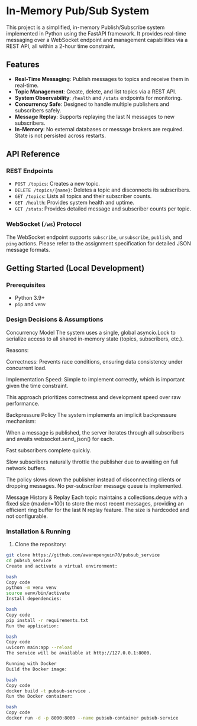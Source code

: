 # In-Memory Pub/Sub System

This project is a simplified, in-memory Publish/Subscribe system implemented in Python using the FastAPI framework. It provides real-time messaging over a WebSocket endpoint and management capabilities via a REST API, all within a 2-hour time constraint.

## Features

- **Real-Time Messaging**: Publish messages to topics and receive them in real-time.
- **Topic Management**: Create, delete, and list topics via a REST API.
- **System Observability**: `/health` and `/stats` endpoints for monitoring.
- **Concurrency Safe**: Designed to handle multiple publishers and subscribers safely.
- **Message Replay**: Supports replaying the last N messages to new subscribers.
- **In-Memory**: No external databases or message brokers are required. State is not persisted across restarts.

## API Reference

### REST Endpoints

- `POST /topics`: Creates a new topic.
- `DELETE /topics/{name}`: Deletes a topic and disconnects its subscribers.
- `GET /topics`: Lists all topics and their subscriber counts.
- `GET /health`: Provides system health and uptime.
- `GET /stats`: Provides detailed message and subscriber counts per topic.

### WebSocket (`/ws`) Protocol

The WebSocket endpoint supports `subscribe`, `unsubscribe`, `publish`, and `ping` actions. Please refer to the assignment specification for detailed JSON message formats.

## Getting Started (Local Development)

### Prerequisites

- Python 3.9+
- `pip` and `venv`

### Design Decisions & Assumptions

Concurrency Model
The system uses a single, global asyncio.Lock to serialize access to all shared in-memory state (topics, subscribers, etc.).

Reasons:

Correctness: Prevents race conditions, ensuring data consistency under concurrent load.

Implementation Speed: Simple to implement correctly, which is important given the time constraint.

This approach prioritizes correctness and development speed over raw performance.

Backpressure Policy
The system implements an implicit backpressure mechanism:

When a message is published, the server iterates through all subscribers and awaits websocket.send_json() for each.

Fast subscribers complete quickly.

Slow subscribers naturally throttle the publisher due to awaiting on full network buffers.

The policy slows down the publisher instead of disconnecting clients or dropping messages. No per-subscriber message queue is implemented.

Message History & Replay
Each topic maintains a collections.deque with a fixed size (maxlen=100) to store the most recent messages, providing an efficient ring buffer for the last N replay feature. The size is hardcoded and not configurable.

### Installation & Running

1. Clone the repository:

```bash
git clone https://github.com/awarepenguin70/pubsub_service
cd pubsub_service
Create and activate a virtual environment:

bash
Copy code
python -m venv venv
source venv/bin/activate
Install dependencies:

bash
Copy code
pip install -r requirements.txt
Run the application:

bash
Copy code
uvicorn main:app --reload
The service will be available at http://127.0.0.1:8000.

Running with Docker
Build the Docker image:

bash
Copy code
docker build -t pubsub-service .
Run the Docker container:

bash
Copy code
docker run -d -p 8000:8000 --name pubsub-container pubsub-service
